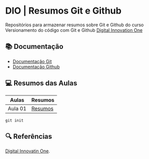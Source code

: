 
# DIO | Resumos Git e Github

Repositórios para armazenar resumos sobre Git e Github do curso Versionamento do código com Git e Github [Digital Innovation One](https://www.dio.me/)

## 📚 Documentação
- [Documentação Git](https://git-scm.com/doc)
- [Documentação Github](https://docs.github.com/)

## 💻 Resumos das Aulas

| Aulas | Resumos |
| ------------- | ------------- |
| Aula 01  | [Resumos]()  |

```
git init
```

## 🔍 Referências
[Digital Innovatin One]().
